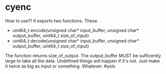# cyenc
How to use?! It exports two functions. These.

- uint64_t encode(unsigned char* input_buffer, unsigned char* output_buffer, uint64_t size_of_input)
- uint64_t decode(unsigned char* input_buffer, unsigned char* output_buffer, uint64_t size_of_input)

The function returns size_of_output.
The output_buffer MUST be sufficently large to take all the data. Undefined things will happen if it's not. Just make it twice as big as input or something. Whatever. #yolo
